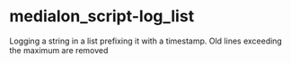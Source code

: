 # medialon_script-log_list
Logging a string in a list prefixing it with a timestamp. Old lines exceeding the maximum are removed

